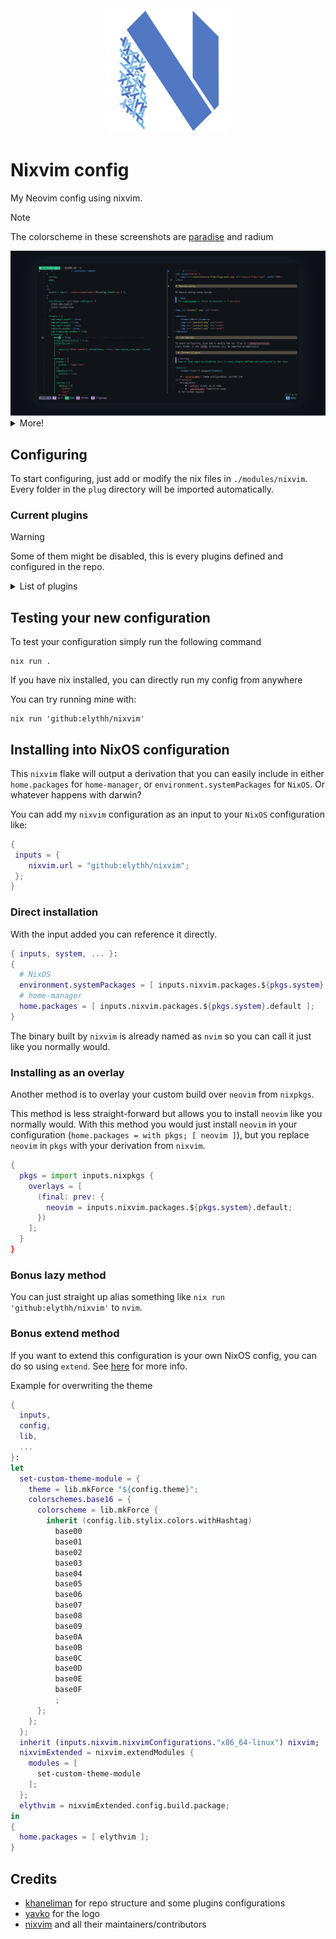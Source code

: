 <div align="center">
    <img src="assets/neovim-flake-logo-work.svg" alt="neovim-flake Logo"  width="200">
</div>

# Nixvim config

My Neovim config using nixvim.

> [!NOTE]  
> The colorscheme in these screenshots are [paradise](https://github.com/paradise-theme/paradise) and radium

<img src="assets/1.png" alt="nvim">

<details>
    <summary>More!</summary>
    <img src="assets/4.png" alt="nvim">
    <img src="assets/2.png" alt="nvim">
    <img src="assets/3.png" alt="nvim">
</details>

## Configuring

To start configuring, just add or modify the nix files in `./modules/nixvim`.
Every folder in the `plug` directory will be imported automatically.

### Current plugins

> [!WARNING]
> Some of them might be disabled, this is every plugins defined and configured in the repo.

<details>
    <summary>List of plugins</summary>

- **[colorscheme/](../modules/nixvim/plug/colorscheme):** Theme configuration. Current one is [paradise](https://github.com/paradise-theme/paradise)
- completion
  - **[avante](../modules/nixvim/plug/avante/default.nix):** Cursor AI at home
  - **[copilot-cmp](../modules/nixvim/plug/copilot-cmp/default.nix):** Completion support for GitHub copilot
  - **[lspkind](../modules/nixvim/plug/lspkind/default.nix):** vscode-like pictograms for neovim lsp completion items
  - **[nvim-cmp](../modules/nixvim/plug/cmp/default.nix):** Completion plugin for nvim + emoji support
  - **[schemastore.nvim](../modules/nixvim/plug/schemastore/default.nix):** Schemastore integration
- git
  - **[gitlinker](../modules/nixvim/plug/gitlinker/default.nix):** Generate shareable file permalinks
  - **[gitblame](../modules/nixvim/plug/gitblame/default.nix):** inline git blame
  - **[gitsigns](../modules/nixvim/plug/gitsigns/default.nix):** Git integration for buffers (replaced by mini.diff + gitblame)
- lsp
  - **[conform](../modules/nixvim/plug/conform/default.nix):** Formatter plugin
  - **[lint](../modules/nixvim/plug/lint/default.nix):** Configure linting using LSP.
  - **[lsp](../modules/nixvim/plug/lsp/default.nix):** LSP configs
  - **[lspsaga](../modules/nixvim/plug/lspsaga/default.nix):** Cool LSP features
  - **[none-ls](../modules/nixvim/plug/none-ls/default.nix):** null-ls replacement. Use nvim as LSP
  - **[trouble](../modules/nixvim/plug/trouble/default.nix):** Pretty interface for working with LSP
- **[snacks](../modules/nixvim/plug/snacks)**
  - set of utilities
- snippet
  - **[luasnip](../modules/nixvim/plug/luasnip/default.nix):** Snippet engine in lua
- statusline
  - **[lualine](../modules/nixvim/plug/lualine/default.nix):** Status line for neovim
- treesitter
  - **[treesitter-context](../modules/nixvim/plug/treesitter-context/default.nix):** Show code context
  - **[treesitter-textobjects](../modules/nixvim/plug/treesitter-textobjects/default.nix):** Allow cool text manipulation thanks to TS
  - **[treesitter](../modules/nixvim/plug/treesitter/default.nix):** Parser generator tool to build a syntax tree of the current buffer
- ui
  - **[bufferline](../modules/nixvim/plug/bufferline/default.nix):** VSCode like line for buffers -> replaced by mini.tabline
  - **[dressing](../modules/nixvim/plug/dressing/default.nix):** Better vim ui interfaces
  - **[fzf-lua](../modules/nixvim/plug/fzf-lua/default.nix):** fzf-lua is my new best friend
  - **[noice](../modules/nixvim/plug/noice/default.nix):** Better nvim UI
  - **[nvim-notify](../modules/nixvim/plug/nvim-notify/default.nix):** Notification manager
  - **[smart-splits](../modules/nixvim/plug/smart-splits/default.nix):** Better split management
  - **[telescope](../modules/nixvim/plug/telescope/default.nix):** Best plugin ever ? Nevermind
- utils
  - **[comment](../modules/nixvim/plug/comment/default.nix):** Quickly toggle comments
  - **[comment-box](../modules/nixvim/plug/comment-box/default.nix):** Comments utilities
  - **[markview](../modules/nixvim/plug/markview/default.nix):** Yet another markdown previewer for neovim
  - **[mini](../modules/nixvim/plug/mini/default.nix):** Cool neovim utilities, currently using ai, notify, surround, diff, tabline, trailspace, icons, indentscope and pairs
  - **[obsidian](../modules/nixvim/plug/obsidian/default.nix):** Obsidian integration for nvim
  - **[spectre](../modules/nixvim/plug/spectre/default.nix):** Search and replace
  - **[typr](../modules/nixvim/plug/typr/default.nix):** Typing practice
  - **[ufo](../modules/nixvim/plug/ufo/default.nix):** Folding plugin
  - **[undotree](../modules/nixvim/plug/undotree/default.nix):** Undo history visualizer

</details>

## Testing your new configuration

To test your configuration simply run the following command

```
nix run .
```

If you have nix installed, you can directly run my config from anywhere

You can try running mine with:

```shell
nix run 'github:elythh/nixvim'
```

## Installing into NixOS configuration

This `nixvim` flake will output a derivation that you can easily include
in either `home.packages` for `home-manager`, or
`environment.systemPackages` for `NixOS`. Or whatever happens with darwin?

You can add my `nixvim` configuration as an input to your `NixOS` configuration like:

```nix
{
 inputs = {
    nixvim.url = "github:elythh/nixvim";
 };
}
```

### Direct installation

With the input added you can reference it directly.

```nix
{ inputs, system, ... }:
{
  # NixOS
  environment.systemPackages = [ inputs.nixvim.packages.${pkgs.system}.default ];
  # home-manager
  home.packages = [ inputs.nixvim.packages.${pkgs.system}.default ];
}
```

The binary built by `nixvim` is already named as `nvim` so you can call it just
like you normally would.

### Installing as an overlay

Another method is to overlay your custom build over `neovim` from `nixpkgs`.

This method is less straight-forward but allows you to install `neovim` like
you normally would. With this method you would just install `neovim` in your
configuration (`home.packages = with pkgs; [ neovim ]`), but you replace
`neovim` in `pkgs` with your derivation from `nixvim`.

```nix
{
  pkgs = import inputs.nixpkgs {
    overlays = [
      (final: prev: {
        neovim = inputs.nixvim.packages.${pkgs.system}.default;
      })
    ];
  }
}
```

### Bonus lazy method

You can just straight up alias something like `nix run
'github:elythh/nixvim'` to `nvim`.

### Bonus extend method

If you want to extend this configuration is your own NixOS config, you can do so using `extend`. See [here](https://nix-community.github.io/nixvim/modules/standalone.html) for more info.

Example for overwriting the theme

```nix
{
  inputs,
  config,
  lib,
  ...
}:
let
  set-custom-theme-module = {
    theme = lib.mkForce "${config.theme}";
    colorschemes.base16 = {
      colorscheme = lib.mkForce {
        inherit (config.lib.stylix.colors.withHashtag)
          base00
          base01
          base02
          base03
          base04
          base05
          base06
          base07
          base08
          base09
          base0A
          base0B
          base0C
          base0D
          base0E
          base0F
          ;
      };
    };
  };
  inherit (inputs.nixvim.nixvimConfigurations."x86_64-linux") nixvim;
  nixvimExtended = nixvim.extendModules {
    modules = [
      set-custom-theme-module
    ];
  };
  elythvim = nixvimExtended.config.build.package;
in
{
  home.packages = [ elythvim ];
}
```

## Credits

- [khaneliman](https://github.com/khaneliman) for repo structure and some plugins configurations
- [yavko](https://github.com/yavko) for the logo
- [nixvim](https://github.com/nix-community/nixvim) and all their maintainers/contributors
